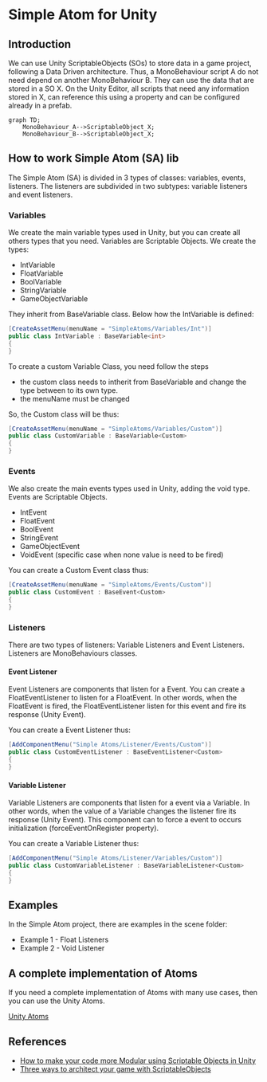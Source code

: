 # Simple Atom for Unity

## Introduction

We can use Unity ScriptableObjects (SOs) to store data in a game project, following a Data Driven architecture. Thus, a MonoBehaviour script A do not need depend on another MonoBehaviour B. They can use the data that are stored in a SO X. On the Unity Editor, all scripts that need any information stored in X, can reference this using a property and can be configured already in a prefab.


```mermaid
graph TD;
    MonoBehaviour_A-->ScriptableObject_X;
    MonoBehaviour_B-->ScriptableObject_X;
```

## How to work Simple Atom (SA) lib

The Simple Atom (SA) is divided in 3 types of classes: variables, events, listeners. The listeners are subdivided in two subtypes: variable listeners and event listeners.

### Variables

We create the main variable types used in Unity, but you can create all others types that you need. Variables are Scriptable Objects. We create the types:
- IntVariable
- FloatVariable
- BoolVariable
- StringVariable
- GameObjectVariable

They inherit from BaseVariable class. Below how the IntVariable is defined:
```csharp
[CreateAssetMenu(menuName = "SimpleAtoms/Variables/Int")]
public class IntVariable : BaseVariable<int>
{
}
```

To create a custom Variable Class, you need follow the steps
- the custom class needs to intherit from BaseVariable and change the type between <type> to its own type.
- the menuName must be changed

So, the Custom class will be thus:
```csharp
[CreateAssetMenu(menuName = "SimpleAtoms/Variables/Custom")]
public class CustomVariable : BaseVariable<Custom>
{
}
```

### Events
We also create the main events types used in Unity, adding the void type. Events are Scriptable Objects.
- IntEvent
- FloatEvent
- BoolEvent
- StringEvent
- GameObjectEvent
- VoidEvent (specific case when none value is need to be fired)

You can create a Custom Event class thus:
```csharp
[CreateAssetMenu(menuName = "SimpleAtoms/Events/Custom")]
public class CustomEvent : BaseEvent<Custom>
{
}
```

### Listeners
There are two types of listeners: Variable Listeners and Event Listeners. Listeners are MonoBehaviours classes.

#### Event Listener
Event Listeners are components that listen for a Event. You can create a FloatEventListener to listen for a FloatEvent. In other words, when the FloatEvent is fired, the FloatEventListener listen for this event and fire its response (Unity Event).

You can create a Event Listener thus:
```csharp
[AddComponentMenu("Simple Atoms/Listener/Events/Custom")]
public class CustomEventListener : BaseEventListener<Custom>
{
}
```

#### Variable Listener
Variable Listeners are components that listen for a event via a Variable. In other words, when the value of a Variable changes the listener fire its response (Unity Event). This component can to force a event to occurs initialization (forceEventOnRegister property).

You can create a Variable Listener thus:
```csharp
[AddComponentMenu("Simple Atoms/Listener/Variables/Custom")]
public class CustomVariableListener : BaseVariableListener<Custom>
{
}
```

## Examples
In the Simple Atom project, there are examples in the scene folder:
- Example 1 - Float Listeners
- Example 2 - Void Listener 

## A complete implementation of Atoms
If you need a complete implementation of Atoms with many use cases, then you can use the Unity Atoms.

[Unity Atoms](https://unity-atoms.github.io/unity-atoms/)

## References
- [How to make your code more Modular using Scriptable Objects in Unity](https://www.youtube.com/watch?v=6deqAk3jypo)
- [Three ways to architect your game with ScriptableObjects](https://unity.com/how-to/architect-game-code-scriptable-objects)